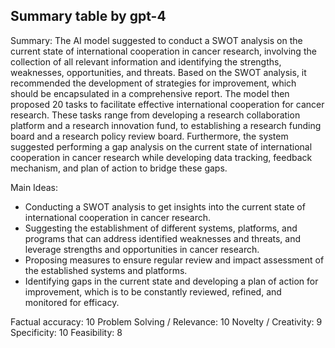 ## Summary table by gpt-4
Summary: 
The AI model suggested to conduct a SWOT analysis on the current state of international cooperation in cancer research, involving the collection of all relevant information and identifying the strengths, weaknesses, opportunities, and threats. Based on the SWOT analysis, it recommended the development of strategies for improvement, which should be encapsulated in a comprehensive report. The model then proposed 20 tasks to facilitate effective international cooperation for cancer research. These tasks range from developing a research collaboration platform and a research innovation fund, to establishing a research funding board and a research policy review board. Furthermore, the system suggested performing a gap analysis on the current state of international cooperation in cancer research while developing data tracking, feedback mechanism, and plan of action to bridge these gaps.

Main Ideas: 
- Conducting a SWOT analysis to get insights into the current state of international cooperation in cancer research.
- Suggesting the establishment of different systems, platforms, and programs that can address identified weaknesses and threats, and leverage strengths and opportunities in cancer research. 
- Proposing measures to ensure regular review and impact assessment of the established systems and platforms.
- Identifying gaps in the current state and developing a plan of action for improvement, which is to be constantly reviewed, refined, and monitored for efficacy.

Factual accuracy: 10
Problem Solving / Relevance: 10
Novelty / Creativity: 9
Specificity: 10
Feasibility: 8